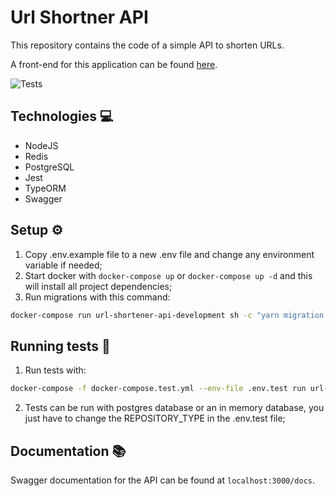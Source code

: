 # Url Shortner API

This repository contains the code of a simple API to shorten URLs.

A front-end for this application can be found [here](https://github.com/RaphaelBatagini/url-shortener-front-end).

![Tests](https://github.com/RaphaelBatagini/url-shortener-api/actions/workflows/test.yml/badge.svg?branch=main)

## Technologies :computer:

- NodeJS
- Redis
- PostgreSQL
- Jest
- TypeORM
- Swagger

## Setup :gear:

1. Copy .env.example file to a new .env file and change any environment variable if needed;
2. Start docker with `docker-compose up` or `docker-compose up -d` and this will install all project dependencies;
3. Run migrations with this command:
```sh
docker-compose run url-shortener-api-development sh -c "yarn migration:run"
```

## Running tests :test_tube:
1. Run tests with:
```sh
docker-compose -f docker-compose.test.yml --env-file .env.test run url-shortener-api-test
```

2. Tests can be run with postgres database or an in memory database, you just have to change the REPOSITORY_TYPE in the .env.test file;

## Documentation :books:
Swagger documentation for the API can be found at `localhost:3000/docs`.

